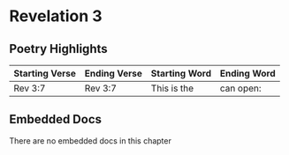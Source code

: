# Revelation 3

## Poetry Highlights

| Starting Verse | Ending Verse | Starting Word | Ending Word |
| :--- | :--- | :--- | :--- |
| Rev 3:7 | Rev 3:7 | This is the | can open: |

## Embedded Docs

There are no embedded docs in this chapter

